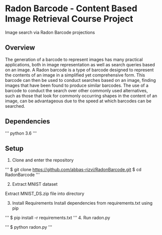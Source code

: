 # Radon Barcode - Content Based Image Retrieval Course Project

Image search via Radon Barcode projections

## Overview
The generation of a barcode to represent images has many practical
applications, both in image representation as well as search queries based on
an image. A Radon barcode is a type of barcode designed to represent the
contents of an image in a simplified yet comprehensive form. This barcode can
then be used to conduct searches based on an image, finding images that have
been found to produce similar barcodes. The use of a barcode to conduct the
search over other commonly used alternatives, such as those that look for
commonly occurring shapes in the content of an image, can be advantageous due
to the speed at which barcodes can be searched.

## Dependencies
'''
python 3.6
'''

## Setup
1. Clone and enter the repository

'''
$ git clone https://github.com/abbas-rizvi/RadonBarcode.git
$ cd RadonBarcode
'''

2. Extract MNIST dataset

Extract MNIST_DS.zip file into directory

3. Install Requirements
Install dependencies from requirements.txt using pip

'''
$ pip install -r requirements.txt
'''
4. Run radon.py

'''
$ python radon.py
'''
